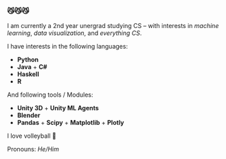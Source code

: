 ### 😼😼😼

I am currently a 2nd year unergrad studying CS – with interests in _machine learning_, _data visualization_, and _everything CS_.

I have interests in the following languages:
- **Python**
- **Java** + **C#**
- **Haskell**
- **R**

And following tools / Modules:
- **Unity 3D** + **Unity ML Agents**
- **Blender**
- **Pandas** + **Scipy** + **Matplotlib** + **Plotly** 

I love volleyball 🏐

Pronouns: *He/Him*